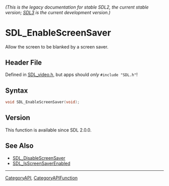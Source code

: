###### (This is the legacy documentation for stable SDL2, the current stable version; [SDL3](https://wiki.libsdl.org/SDL3/) is the current development version.)
# SDL_EnableScreenSaver

Allow the screen to be blanked by a screen saver.

## Header File

Defined in [SDL_video.h](https://github.com/libsdl-org/SDL/blob/SDL2/include/SDL_video.h), but apps should _only_ `#include "SDL.h"`!

## Syntax

```c
void SDL_EnableScreenSaver(void);

```

## Version

This function is available since SDL 2.0.0.

## See Also

* [SDL_DisableScreenSaver](SDL_DisableScreenSaver)
* [SDL_IsScreenSaverEnabled](SDL_IsScreenSaverEnabled)

----
[CategoryAPI](CategoryAPI), [CategoryAPIFunction](CategoryAPIFunction)

